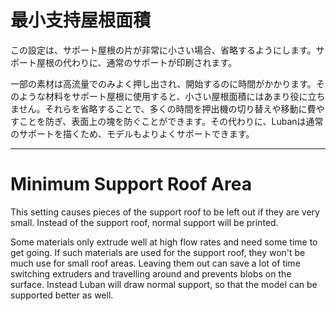 最小支持屋根面積
====
この設定は、サポート屋根の片が非常に小さい場合、省略するようにします。サポート屋根の代わりに、通常のサポートが印刷されます。

一部の素材は高流量でのみよく押し出され、開始するのに時間がかかります。そのような材料をサポート屋根に使用すると、小さい屋根面積にはあまり役に立ちません。それらを省略することで、多くの時間を押出機の切り替えや移動に費やすことを防ぎ、表面上の塊を防ぐことができます。その代わりに、Lubanは通常のサポートを描くため、モデルもよりよくサポートできます。

---

Minimum Support Roof Area
====
This setting causes pieces of the support roof to be left out if they are very small. Instead of the support roof, normal support will be printed.

Some materials only extrude well at high flow rates and need some time to get going. If such materials are used for the support roof, they won't be much use for small roof areas. Leaving them out can save a lot of time switching extruders and travelling around and prevents blobs on the surface. Instead Luban will draw normal support, so that the model can be supported better as well.